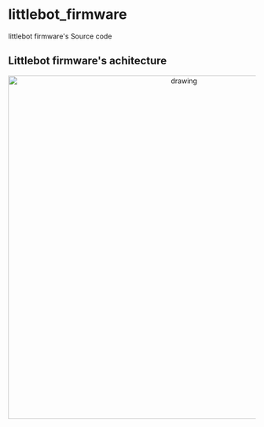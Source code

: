 # littlebot_firmware
littlebot firmware's Source code 


## Littlebot firmware's achitecture 

<p align="center">
<img src="https://user-images.githubusercontent.com/37759765/200207688-79ac29e3-3585-4373-9cb4-e1b26cc8b8f5.png" alt="drawing" width="700"/>
</p>
